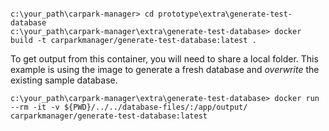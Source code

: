 

```

c:\your_path\carpark-manager> cd prototype\extra\generate-test-database
c:\your_path\carpark-manager\extra\generate-test-database> docker build -t carparkmanager/generate-test-database:latest .
```

To get output from this container, you will need to share a local folder. This example is using the image to generate a fresh database and *overwrite* the existing sample database.
```
c:\your_path\carpark-manager\extra\generate-test-database> docker run --rm -it -v ${PWD}/../../database-files/:/app/output/ carparkmanager/generate-test-database:latest
```
